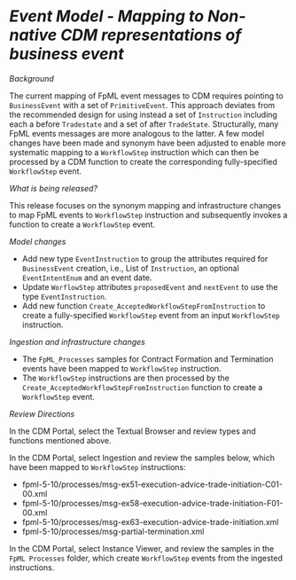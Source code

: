 # *Event Model - Mapping to Non-native CDM representations of business event*

_Background_

The current mapping of FpML event messages to CDM requires pointing to `BusinessEvent` with a set of `PrimitiveEvent`.  This approach deviates from the recommended design for using instead a set of `Instruction` including each a before `Tradestate` and  a set of after `TradeState`. Structurally, many FpML events messages are more analogous to the latter. A few model changes have been made and synonym have been adjusted to enable more systematic mapping to a `WorkflowStep` instruction which can then be processed by a CDM function to create the corresponding fully-specified `WorkflowStep` event.  

_What is being released?_

This release focuses on the synonym mapping and infrastructure changes to map FpML events to `WorkflowStep` instruction and subsequently invokes a function to create a `WorkflowStep` event.

_Model changes_

* Add new type `EventInstruction` to group the attributes required for `BusinessEvent` creation, i.e., List of `Instruction`, an optional `EventIntentEnum` and an event date. 
* Update `WorflowStep` attributes `proposedEvent` and `nextEvent` to use the type `EventInstruction`.
* Add new function `Create_AcceptedWorkflowStepFromInstruction` to create a fully-specified `WorkflowStep` event from an input `WorkflowStep` instruction.

_Ingestion and infrastructure changes_

- The `FpML_Processes` samples for Contract Formation and Termination events have been mapped to `WorkflowStep` instruction.
- The `WorkflowStep` instructions are then processed by the `Create_AcceptedWorkflowStepFromInstruction` function to create a `WorkflowStep` event.

_Review Directions_

In the CDM Portal, select the Textual Browser and review types and functions mentioned above.

In the CDM Portal, select Ingestion and review the samples below, which have been mapped to `WorkflowStep` instructions:

- fpml-5-10/processes/msg-ex51-execution-advice-trade-initiation-C01-00.xml
- fpml-5-10/processes/msg-ex58-execution-advice-trade-initiation-F01-00.xml
- fpml-5-10/processes/msg-ex63-execution-advice-trade-initiation.xml
- fpml-5-10/processes/msg-partial-termination.xml

In the CDM Portal, select Instance Viewer, and review the samples in the `FpML Processes` folder, which create `WorkflowStep` events from the ingested instructions.
